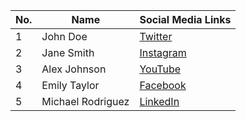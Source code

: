 | No. | Name               | Social Media Links                                  |
|-----|--------------------|------------------------------------------------------|
| 1   | John Doe           | [Twitter](https://twitter.com/johndoe)              |
| 2   | Jane Smith         | [Instagram](https://www.instagram.com/janesmith)    |
| 3   | Alex Johnson       | [YouTube](https://www.youtube.com/alexjohnson)      |
| 4   | Emily Taylor       | [Facebook](https://www.facebook.com/emilytaylor)    |
| 5   | Michael Rodriguez  | [LinkedIn](https://www.linkedin.com/in/michaelrodriguez) |
